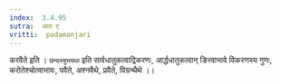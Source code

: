 ```yaml
---
index:  3.4.95
sutra:  आत ए
vritti:  padamanjari
---
```


करवैते इति । `छन्दस्युभयथा` इति सार्वधातुकत्वाद्विकरणः, आर्द्धधातुकत्वान् ङित्त्वाभावे विकरणस्य गुणः, करोतेश्चोत्वाभावः, पवैते, अश्नवैथे, प्रवैते, विग्रन्थैथे ।।
